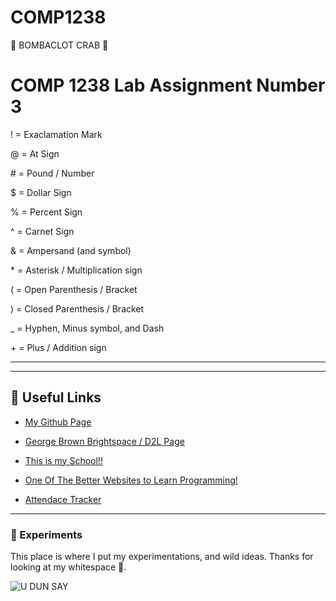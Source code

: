 # COMP1238

🦀 BOMBACLOT CRAB 🦀

<h1> COMP 1238 Lab Assignment Number 3</h1>

<p>

! = Exaclamation Mark

@ = At Sign

\# = Pound / Number

$ = Dollar Sign

% = Percent Sign

^ = Carnet Sign

& = Ampersand (and symbol)

\* = Asterisk / Multiplication sign

( = Open Parenthesis / Bracket

) = Closed Parenthesis / Bracket

_ = Hyphen, Minus symbol, and Dash

\+ = Plus / Addition sign

</p>

<hr>
<hr>

<h2>🔗 Useful Links</h2>

* [My Github Page](https://github.com/ravioleye)

* [George Brown Brightspace / D2L Page](https://www.georgebrown.ca/teaching-and-learning-exchange/educational-technology/d2l-brightspace)

* [This is my School!!](https://www.georgebrown.ca/)

* [One Of The Better Websites to Learn Programming!](https://www.w3schools.com/)

* [Attendace Tracker](https://app.atklass.com/login)


<hr>

<h3>  💭 Experiments</h3>
<p>

  This place is where I put my experimentations, and wild ideas. Thanks for looking at my whitespace 🦀.

</P>

![U DUN SAY](https://i.pinimg.com/736x/bd/71/fc/bd71fcbb1791333b3ded1c23627f6fc7.jpg)







